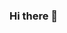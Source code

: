 ### Hi there 👋

<!--
**jonathanjasso/jonathanjasso** is a ✨ _special_ ✨ repository because its `README.md` (this file) appears on your GitHub profile.

Here are some ideas to get you started:

- 🔭 I’m currently working on my major at Judson University
- 🌱 I’m currently learning Computer Science
- 👯 I’m looking to collaborate on anything I make, won't lie
- 🤔 I’m looking for help with nothing at the moment, but will update as I go
- 💬 Ask me about anything really
- 📫 How to reach me: jonathan.jasso@student.judsonu.edu
- 😄 Pronouns: He/Him
- ⚡ Fun fact: I like legos lol
-->
